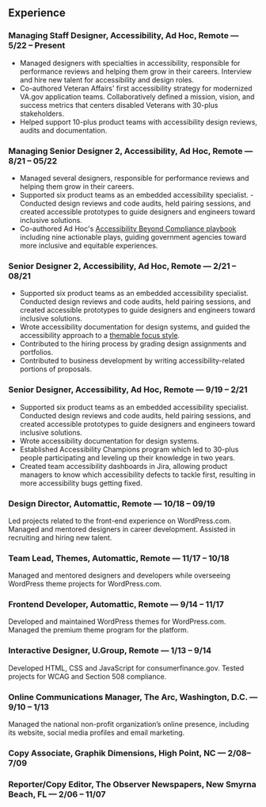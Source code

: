## Experience

### Managing Staff Designer, Accessibility, Ad Hoc, Remote — 5/22 – Present

- Managed designers with specialties in accessibility, responsible for performance reviews and helping them grow in their careers. Interview and hire new talent for accessibility and design roles.
- Co-authored Veteran Affairs' first accessibility strategy for modernized VA.gov application teams. Collaboratively defined a mission, vision, and success metrics that centers disabled Veterans with 30-plus stakeholders.
- Helped support 10-plus product teams with accessibility design reviews, audits and documentation.

### Managing Senior Designer 2, Accessibility, Ad Hoc, Remote — 8/21 – 05/22

- Managed several designers, responsible for performance reviews and helping them grow in their careers.
- Supported six product teams as an embedded accessibility specialist. - Conducted design reviews and code audits, held pairing sessions, and created accessible prototypes to guide designers and engineers toward inclusive solutions.
- Co-authored Ad Hoc's [Accessibility Beyond Compliance playbook](https://adhoc.team/playbook-accessibility/) including nine actionable plays, guiding government agencies toward more inclusive and equitable experiences.

### Senior Designer 2, Accessibility, Ad Hoc, Remote — 2/21 – 08/21

- Supported six product teams as an embedded accessibility specialist. Conducted design reviews and code audits, held pairing sessions, and created accessible prototypes to guide designers and engineers toward inclusive solutions.
- Wrote accessibility documentation for design systems, and guided the accessibility approach to a [themable focus style](https://adhoc.team/2022/02/08/creating-focus-style-for-themable-design-system/).
- Contributed to the hiring process by grading design assignments and portfolios.
- Contributed to business development by writing accessibility-related portions of proposals.

### Senior Designer, Accessibility, Ad Hoc, Remote — 9/19 – 2/21

- Supported six product teams as an embedded accessibility specialist. Conducted design reviews and code audits, held pairing sessions, and created accessible prototypes to guide designers and engineers toward inclusive solutions.
- Wrote accessibility documentation for design systems.
- Established Accessibility Champions program which led to 30-plus people participating and leveling up their knowledge in two years.
- Created team accessibility dashboards in Jira, allowing product managers to know which accessibility defects to tackle first, resulting in more accessibility bugs getting fixed.

### Design Director, Automattic, Remote — 10/18 – 09/19

Led projects related to the front-end experience on WordPress.com. Managed and mentored designers in career development. Assisted in recruiting and hiring new talent.

### Team Lead, Themes, Automattic, Remote — 11/17 – 10/18

Managed and mentored designers and developers while overseeing WordPress theme projects for WordPress.com.

### Frontend Developer, Automattic, Remote — 9/14 – 11/17

Developed and maintained WordPress themes for WordPress.com. Managed the premium theme program for the platform.

### Interactive Designer, U.Group, Remote — 1/13 – 9/14

Developed HTML, CSS and JavaScript for consumerfinance.gov. Tested projects for WCAG and Section 508 compliance.

### Online Communications Manager, The Arc, Washington, D.C. — 9/10 – 1/13

Managed the national non-profit organization’s online presence, including its website, social media profiles and email marketing.

### Copy Associate, Graphik Dimensions, High Point, NC — 2/08– 7/09

### Reporter/Copy Editor, The Observer Newspapers, New Smyrna Beach, FL — 2/06 – 11/07
